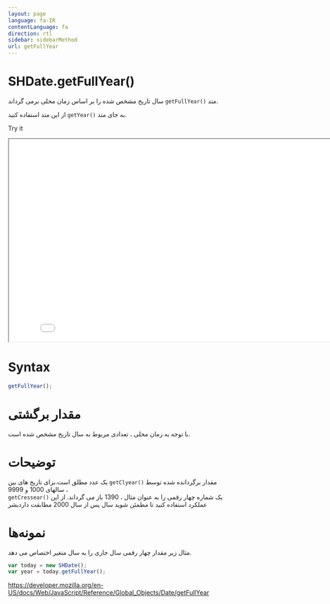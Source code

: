 ```yaml
---
layout: page
language: fa-IR
contentLanguage: fa
direction: rtl
sidebar: sidebarMethod
url: getFullYear
---
```


# SHDate.getFullYear()

متد <code dir="ltr">getFullYear()</code> سال تاریخ مشخص شده را بر اساس زمان محلی برمی گرداند.

به جای متد <code dir="ltr">getYear()</code> از این متد استفاده کنید.

Try it

<iframe style="width: 830px; height: 460px;" src="/SHDateTime-js/examples/live.html?function=getFullYear" title="MDN Web Docs Interactive Example" loading="lazy"></iframe>
<br/>

# Syntax

```js
getFullYear();
```

# مقدار برگشتی

با توجه به زمان محلی ، تعدادی مربوط به سال تاریخ مشخص شده است.

# توضیحات

مقدار برگردانده شده توسط <code dir = "ltr">getClyear()</code> یک عدد مطلق است.برای تاریخ های بین سالهای 1000 و 9999 ، <code dir = "ltr"> getCressear()</code> یک شماره چهار رقمی را به عنوان مثال ، 1390 باز می گرداند. از این عملکرد استفاده کنید تا مطمئن شوید سال پس از سال 2000 مطابقت داردبشر

# نمونه‌ها

مثال زیر مقدار چهار رقمی سال جاری را به سال متغیر اختصاص می دهد.

```js
var today = new SHDate();
var year = today.getFullYear();
```

https://developer.mozilla.org/en-US/docs/Web/JavaScript/Reference/Global_Objects/Date/getFullYear
